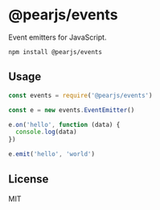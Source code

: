 # @pearjs/events

Event emitters for JavaScript.

```
npm install @pearjs/events
```

## Usage

``` js
const events = require('@pearjs/events')

const e = new events.EventEmitter()

e.on('hello', function (data) {
  console.log(data)
})

e.emit('hello', 'world')
```

## License

MIT

